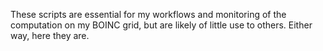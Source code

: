 These scripts are essential for my workflows and monitoring of the computation
on my BOINC grid, but are likely of little use to others.  Either way, here they
are.

